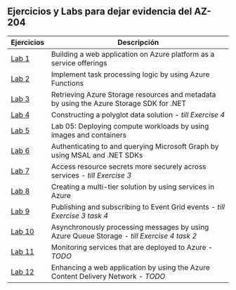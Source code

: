 ## Ejercicios y Labs para dejar evidencia del AZ-204

| Ejercicios                                    | Descripción                                                  |
| --------------------------------------------- | ------------------------------------------------------------ |
| [Lab 1](./mod01/ZZ-Lab/AZ-204_01_lab_ak.md)   | Building a web application on Azure platform as a service offerings |
| [Lab 2](./mod02/ZZ-Lab/AZ-204_02_lab_ak.md)   | Implement task processing logic by using Azure Functions     |
| [Lab 3](./mod03/ZZ-Lab/AZ-204_03_lab_ak.md)   | Retrieving Azure Storage resources and metadata by using the Azure Storage SDK for .NET |
| [Lab 4](./mod04/ZZ-Lab/AZ-204_04_lab_ak.md)   | Constructing a polyglot data solution - *till Exercise 4*    |
| [Lab 5](./mod05/ZZ-Lab/AZ-204_lab_05.md)      | Lab 05: Deploying compute workloads by using images and containers |
| [Lab 6](./mod06/ZZ-Lab/AZ-204_lab_06.md)      | Authenticating to and querying Microsoft Graph by using MSAL and .NET SDKs |
| [Lab 7](./mod07/ZZ-Lab/AZ-204_07_lab_ak.md)   | Access resource secrets more securely across services - *till Exercise 3* |
| [Lab 8](./mod08/ZZ-Lab/AZ-204_lab_08.md)      | Creating a multi-tier solution by using services in Azure    |
| [Lab 9](./mod09/ZZ-Lab/AZ-204_lab_09.md)      | Publishing and subscribing to Event Grid events  - *till Exercise 3 task 4* |
| [Lab 10](./mod10/ZZ-Lab/AZ-204_10_lab_ak.md)  | Asynchronously processing messages by using Azure Queue Storage   - *till Exercise 4 task 2* |
| [Lab 11](./mod11/ZZ-Lab/AZ-204_lab_11.md)     | Monitoring services that are deployed to Azure - *TODO*      |
| [Lab 12](./mod12/ZZ-Lab/AZ-204_lab_12.md)     | Enhancing a web application by using the Azure Content Delivery Network  - *TODO* |


